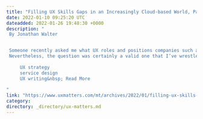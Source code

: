 ```yaml
---
title: "Filling UX Skills Gaps in an Increasingly Cloud-based World, Part 1"
date: 2022-01-10 09:25:20 UTC
dateadded: 2022-01-26 19:48:30 +0000
description: "
 By Jonathan Walter 


 Someone recently asked me what UX roles and positions companies such as Rockwell Automation should invest in, as they evolve their business strategy to focus on SaaS (Software as a Service) and cloud-based services. My immediate thought: we first need to consider what skills will be necessary to support this change, because focusing too much on roles and positions tends to skew people’s mindsets toward staffing and recruiting before they’ve considered the user value they must deliver and the business outcomes they need to achieve. 
 Nevertheless, the question was certainly a valid one that I’ve wrestled with over the past several months, as we’ve been preparing to expand our UX teams and capabilities to meet the demands of an evolving industry with new customer expectations. Now, after having had some time to mull over this question, I’ve concluded that companies on paths that are similar to Rockwell’s should bolster and invest in the following skills over the course of the next couple of years: 
 
     UX strategy 
     service design 
     UX writing&nbsp; Read More 
 
"
link: "https://www.uxmatters.com/mt/archives/2022/01/filling-ux-skills-gaps-in-an-increasingly-cloud-based-world-part-1.php"
category:
directory: _directory/ux-matters.md
---
```

